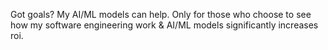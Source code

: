 Got goals? My AI/ML models can help.
Only for those who choose to see how my software engineering work & AI/ML models significantly increases roi.
